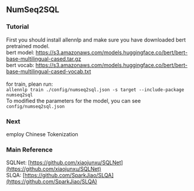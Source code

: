 ## NumSeq2SQL

### Tutorial
First you should install allennlp and make sure you have downloaded bert pretrained model. </br>
bert model: https://s3.amazonaws.com/models.huggingface.co/bert/bert-base-multilingual-cased.tar.gz </br>
bert vocab: https://s3.amazonaws.com/models.huggingface.co/bert/bert-base-multilingual-cased-vocab.txt </br>
</br>
for train, plean run: </br>
`allennlp train ./config/numseq2sql.json -s target --include-package numseq2sql` </br>
To modified the parameters for the model, you can see `config/numseq2sql.json` </br>

### Next
employ Chinese Tokenization

### Main Reference
SQLNet: [https://github.com/xiaojunxu/SQLNet](https://github.com/xiaojunxu/SQLNet) </br>
SLQA: [https://github.com/SparkJiao/SLQA](https://github.com/SparkJiao/SLQA) </br>
